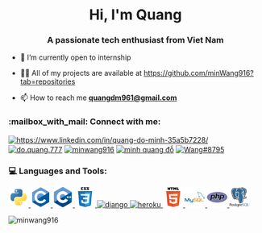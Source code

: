 

<h1 align="center">Hi, I'm Quang</h1>
<h3 align="center">A passionate tech enthusiast from Viet Nam</h3>



- 🌱 I’m currently open to internship

- 👨‍💻 All of my projects are available at https://github.com/minWang916?tab=repositories

- 📫 How to reach me **quangdm961@gmail.com**

<h3 align="left">:mailbox_with_mail: Connect with me:</h3>
<p align="left">
<a href="https://linkedin.com/in/https://www.linkedin.com/in/quang-do-minh-35a5b7228/" target="blank"><img align="center" src="https://raw.githubusercontent.com/rahuldkjain/github-profile-readme-generator/master/src/images/icons/Social/linked-in-alt.svg" alt="https://www.linkedin.com/in/quang-do-minh-35a5b7228/" height="30" width="40" /></a>
<a href="https://fb.com/do.quang.777" target="blank"><img align="center" src="https://raw.githubusercontent.com/rahuldkjain/github-profile-readme-generator/master/src/images/icons/Social/facebook.svg" alt="do.quang.777" height="30" width="40" /></a>
<a href="https://instagram.com/minwang916" target="blank"><img align="center" src="https://raw.githubusercontent.com/rahuldkjain/github-profile-readme-generator/master/src/images/icons/Social/instagram.svg" alt="minwang916" height="30" width="40" /></a>
<a href="https://www.youtube.com/channel/UCmS8mi6UGPXk0essqF3lzGg" target="blank"><img align="center" src="https://raw.githubusercontent.com/rahuldkjain/github-profile-readme-generator/master/src/images/icons/Social/youtube.svg" alt="minh quang đỗ" height="30" width="40" /></a>
<a href="https://discord.gg/Wang#8795" target="blank"><img align="center" src="https://raw.githubusercontent.com/rahuldkjain/github-profile-readme-generator/master/src/images/icons/Social/discord.svg" alt="Wang#8795" height="30" width="40" /></a>
</p>

<h3 align="left">💻 Languages and Tools:</h3>
<p align="left"> <a href="https://www.python.org" target="_blank" rel="noreferrer"> <img src="https://raw.githubusercontent.com/devicons/devicon/master/icons/python/python-original.svg" alt="python" width="40" height="40"/> </a><a href="https://www.cprogramming.com/" target="_blank" rel="noreferrer"> <img src="https://raw.githubusercontent.com/devicons/devicon/master/icons/c/c-original.svg" alt="c" width="40" height="40"/> </a> <a href="https://www.w3schools.com/cpp/" target="_blank" rel="noreferrer"> <img src="https://raw.githubusercontent.com/devicons/devicon/master/icons/cplusplus/cplusplus-original.svg" alt="cplusplus" width="40" height="40"/> </a> <a href="https://www.w3schools.com/css/" target="_blank" rel="noreferrer"> <img src="https://raw.githubusercontent.com/devicons/devicon/master/icons/css3/css3-original-wordmark.svg" alt="css3" width="40" height="40"/> </a> <a href="https://www.djangoproject.com/" target="_blank" rel="noreferrer"> <img src="https://cdn.worldvectorlogo.com/logos/django.svg" alt="django" width="40" height="40"/> </a> <a href="https://heroku.com" target="_blank" rel="noreferrer"> <img src="https://www.vectorlogo.zone/logos/heroku/heroku-icon.svg" alt="heroku" width="40" height="40"/> </a> <a href="https://www.w3.org/html/" target="_blank" rel="noreferrer"> <img src="https://raw.githubusercontent.com/devicons/devicon/master/icons/html5/html5-original-wordmark.svg" alt="html5" width="40" height="40"/> </a>  <a href="https://www.mysql.com/" target="_blank" rel="noreferrer"> <img src="https://raw.githubusercontent.com/devicons/devicon/master/icons/mysql/mysql-original-wordmark.svg" alt="mysql" width="40" height="40"/> </a> <a href="https://www.php.net" target="_blank" rel="noreferrer"> <img src="https://raw.githubusercontent.com/devicons/devicon/master/icons/php/php-original.svg" alt="php" width="40" height="40"/> </a> <a href="https://www.postgresql.org" target="_blank" rel="noreferrer"> <img src="https://raw.githubusercontent.com/devicons/devicon/master/icons/postgresql/postgresql-original-wordmark.svg" alt="postgresql" width="40" height="40"/> </a>  </p>

<p><img align="left" src="https://github-readme-stats-three-theta-80.vercel.app/api/top-langs?username=minwang916&show_icons=true&locale=en&layout=compact" alt="minwang916" /></p>




